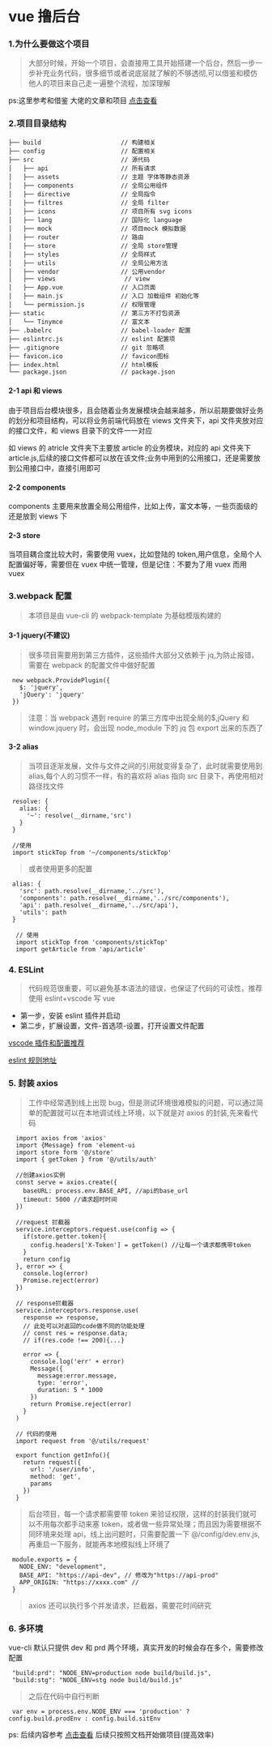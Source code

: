 # vue 撸后台

### 1.为什么要做这个项目

> 大部分时候，开始一个项目，会直接用工具开始搭建一个后台，然后一步一步补充业务代码，很多细节或者说底层就了解的不够透彻,可以借鉴和模仿他人的项目来自己走一遍整个流程，加深理解

ps:这里参考和借鉴 大佬的文章和项目 [点击查看](https://juejin.cn/post/6844903476661583880)

### 2.项目目录结构

```
├── build                      // 构建相关  
├── config                     // 配置相关
├── src                        // 源代码
│   ├── api                    // 所有请求
│   ├── assets                 // 主题 字体等静态资源
│   ├── components             // 全局公用组件
│   ├── directive              // 全局指令
│   ├── filtres                // 全局 filter
│   ├── icons                  // 项目所有 svg icons
│   ├── lang                   // 国际化 language
│   ├── mock                   // 项目mock 模拟数据
│   ├── router                 // 路由
│   ├── store                  // 全局 store管理
│   ├── styles                 // 全局样式
│   ├── utils                  // 全局公用方法
│   ├── vendor                 // 公用vendor
│   ├── views                   // view
│   ├── App.vue                // 入口页面
│   ├── main.js                // 入口 加载组件 初始化等
│   └── permission.js          // 权限管理
├── static                     // 第三方不打包资源
│   └── Tinymce                // 富文本
├── .babelrc                   // babel-loader 配置
├── eslintrc.js                // eslint 配置项
├── .gitignore                 // git 忽略项
├── favicon.ico                // favicon图标
├── index.html                 // html模板
└── package.json               // package.json

```

#### 2-1 api 和 views

由于项目后台模块很多，且会随着业务发展模块会越来越多，所以前期要做好业务的划分和项目结构，可以将业务前端代码放在 views 文件夹下，api 文件夹放对应的接口文件，和 views 目录下的文件一一对应

如 views 的 atricle 文件夹下主要放 article 的业务模块，对应的 api 文件夹下 article.js,后续的接口文件都可以放在该文件;业务中用到的公用接口，还是需要放到公用接口中，直接引用即可

#### 2-2 components

components 主要用来放置全局公用组件，比如上传，富文本等，一些页面级的还是放到 views 下

#### 2-3 store

当项目耦合度比较大时，需要使用 vuex，比如登陆的 token,用户信息，全局个人配置偏好等，需要但在 vuex 中统一管理，但是记住：不要为了用 vuex 而用 vuex

### 3.webpack 配置

> 本项目是由 vue-cli 的 webpack-template 为基础模版构建的

#### 3-1 jquery(不建议)

> 很多项目需要用到第三方插件，这些插件大部分又依赖于 jq,为防止报错，需要在 webpack 的配置文件中做好配置

```
 new webpack.ProvidePlugin({
   $: 'jquery',
   'jQuery': 'jquery'
 })
```

> 注意：当 webpack 遇到 require 的第三方库中出现全局的$,jQuery 和 window.jquery 时，会出现 node_module 下的 jq 包 export 出来的东西了

#### 3-2 alias

> 当项目逐渐发展，文件与文件之间的引用就变得复杂了，此时就需要使用到 alias,每个人的习惯不一样，有的喜欢将 alias 指向 src 目录下，再使用相对路径找文件

```
 resolve: {
   alias: {
     '~': resolve(__dirname,'src')
   }
 }

 //使用
 import stickTop from '~/components/stickTop'
```

> 或者使用更多的配置

```
 alias: {
   'src': path.resolve(__dirname,'../src'),
   'components': path.resolve(__dirname,'../src/components'),
   'api': path.resolve(__dirname,'../src/api'),
   'utils': path
 }

  // 使用
  import stickTop from 'components/stickTop'
  import getArticle from 'api/article'
```

### 4. ESLint

> 代码规范很重要，可以避免基本语法的错误，也保证了代码的可读性，推荐使用 eslint+vscode 写 vue

- 第一步，安装 eslint 插件并启动
- 第二步，扩展设置，文件-首选项-设置，打开设置文件配置

[vscode 插件和配置推荐](https://github.com/varHarrie/varharrie.github.io/issues/10)

[eslint 规则地址](https://github.com/PanJiaChen/vue-element-admin/blob/master/.eslintrc.js)

### 5. 封装 axios

> 工作中经常遇到线上出现 bug，但是测试环境很难模拟的问题，可以通过简单的配置就可以在本地调试线上环境，以下就是对 axios 的封装,先来看代码

```
  import axios from 'axios'
  import {Message} from 'element-ui
  import store form '@/store'
  import { getToken } from '@/utils/auth'

  //创建axios实例
  const serve = axios.create({
    baseURL: process.env.BASE_API, //api的base_url
    timeout: 5000 //请求超时时间
  })

  //request 拦截器
  service.interceptors.request.use(config => {
    if(store.getter.token){
      config.headers['X-Token'] = getToken() //让每一个请求都携带token
    }
    return config
  }, error => {
    console.log(error)
    Promise.reject(error)
  })

  // response拦截器
  service.interceptors.response.use(
    response => response,
    // 此处可以对返回的code做不同的功能处理
    // const res = response.data;
    // if(res.code !== 200){...}

    error => {
      console.log('err' + error)
      Message({
        message:error.message,
        type: 'error',
        duration: 5 * 1000
      })
      return Promise.reject(error)
    }
  )
```

```
  // 代码的使用
  import request from '@/utils/request'

  export function getInfo(){
    return request({
      url: '/user/info',
      method: 'get',
      params
    })
  }
```

> 后台项目，每一个请求都需要带 token 来验证权限，这样的封装我们就可以不用每次都手动来塞 token，或者做一些异常处理；而且因为需要根据不同环境来处理 api，线上出问题时，只需要配置一下 @/config/dev.env.js,再重启一下服务，就能再本地模拟线上环境了

```
 module.exports = {
   NODE_ENV: "development",
   BASE_API: "https://api-dev", // 修改为"https://api-prod"
   APP_ORIGIN: "https://xxxx.com" //
 }
```

> axios 还可以执行多个并发请求，拦截器，需要花时间研究

### 6. 多环境

vue-cli 默认只提供 dev 和 prd 两个环境，真实开发的时候会存在多个，需要修改配置

```
 "build:prd": "NODE_ENV=production node build/build.js",
 "build:stg": "NODE_ENV=stg node build/build.js"
```

> 之后在代码中自行判断

```
 var env = process.env.NODE_ENV === 'production' ? config.build.prodEnv : config.build.sitEnv
```

ps: 后续内容参考 [点击查看](https://juejin.cn/post/6844903476661583880) 后续只按照文档开始做项目(提高效率)
